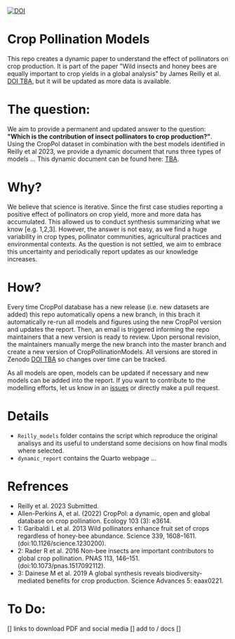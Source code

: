 [![DOI](https://zenodo.org/badge/240485535.svg)](https://zenodo.org/badge/latestdoi/240485535)

# Crop Pollination Models

This repo creates a dynamic paper to understand the effect of pollinators on crop production. It is part of the paper "Wild insects and honey bees are equally important to crop yields in a global analysis" by James Reilly et al. [DOI TBA](), but it will be updated as more data is available.  

# The question:  

We aim to provide a permanent and updated answer to the question: **"Which is the contribution of insect pollinators to crop production?"**.
Using the CropPol dataset in combination with the best models identified in Reilly et al 2023, we provide a dynamic document that runs three types of models ... This dynamic document can be found here: [TBA]().  

# Why?  

We believe that science is iterative. Since the first case studies reporting a positive effect of pollinators on crop yield, more and more data has accumulated. This allowed us to conduct synthesis summarizing what we know [e.g. 1,2,3]. However, the answer is not easy, as we find a huge variability in crop types, pollinator communities, agricultural practices and environmental contexts. As the question is not settled, we aim to embrace this uncertainty and periodically report updates as our knowledge increases.  

# How? 

Every time CropPol database has a new release (i.e. new datasets are added) this repo automatically opens a new branch, in this brach it automatically re-run all models and figures using the new CropPol version and updates the report. Then, an email is triggered informing the repo maintainers that a new version is ready to review. Upon personal revision, the maintainers manually merge the new branch into the master branch and create a new version of CropPollinationModels. All versions are stored in Zenodo [DOI TBA]() so changes over time can be tracked. 

As all models are open, models can be updated if necessary and new models can be added into the report. If you want to contribute to the modelling efforts, let us know in an [issues]() or directly make a pull request. 

# Details  

- `Reilly_models` folder contains the script which reproduce the original analisys and its useful to understand some decisions on how final modls where selected.
- `dynamic_report` contains the Quarto webpage ... 

# Refrences 

- Reilly et al. 2023 Submitted.
- Allen-Perkins A, et al. (2022) CropPol: a dynamic, open and global database on crop pollination. Ecology 103 (3): e3614.  
- 1: Garibaldi L et al. 2013 Wild pollinators enhance fruit set of crops regardless of honey-bee abundance. Science 339, 1608–1611. (doi:10.1126/science.1230200). 
- 2: Rader R et al. 2016 Non-bee insects are important contributors to global crop pollination. PNAS 113, 146–151. (doi:10.1073/pnas.1517092112). 
- 3: Dainese M et al. 2019 A global synthesis reveals biodiversity-mediated benefits for crop production. Science Advances 5: eaax0221.  

# To Do:  
[] links to download PDF and social media
[] add to / docs
[] 

